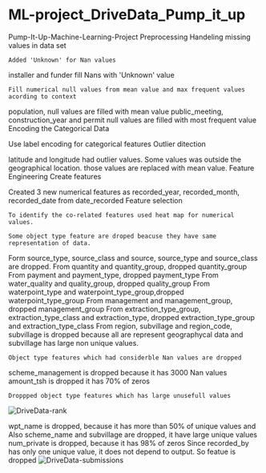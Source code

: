# ML-project_DriveData_Pump_it_up

Pump-It-Up-Machine-Learning-Project
Preprocessing
Handeling missing values in data set

    Added 'Unknown' for Nan values

installer and funder fill Nans with 'Unknown' value

    Fill numerical null values from mean value and max frequent values acording to context

population, null values are filled with mean value public_meeting, construction_year and permit null values are filled with most frequent value
Encoding the Categorical Data

Use label encoding for categorical features
Outlier ditection

latitude and longitude had outlier values. Some values was outside the geographical location. those values are replaced with mean value.
Feature Engineering
Create features

Created 3 new numerical features as recorded_year, recorded_month, recorded_date from date_recorded
Feature selection

    To identify the co-related features used heat map for numerical values.

    Some object type feature are droped beacuse they have same representation of data.

Form source_type, source_class and source, source_type and source_class are dropped. From quantity and quantity_group, dropped quantity_group From payment and payment_type, dropped payment_type From water_quality and quality_group, dropped quality_group From waterpoint_type and waterpoint_type_group,dropped waterpoint_type_group From management and management_group, dropped management_group From extraction_type_group, extraction_type_class and extraction_type, dropped extraction_type_group and extraction_type_class From region, subvillage and region_code, subvillage is dropped because all are represent geographycal data and subvillage has large non unique values.

    Object type features which had considerble Nan values are dropped

scheme_management is dropped because it has 3000 Nan values amount_tsh is dropped it has 70% of zeros

    Droppped object type features which has large unusefull values
![DriveData-rank](https://user-images.githubusercontent.com/47827198/156557217-f943813e-cf22-4e5b-845c-241844281cc6.png)

wpt_name is dropped, because it has more than 50% of unique values and Also scheme_name and subvillage are dropped, it have large unique values num_private is dropped, because it has 98% of zeros Since recorded_by has only one unique value, it does not depend to output. So featue is dropped
![DriveData-submissions](https://user-images.githubusercontent.com/47827198/156557230-87075f9e-8b27-4616-b717-819a4ce77eee.png)
